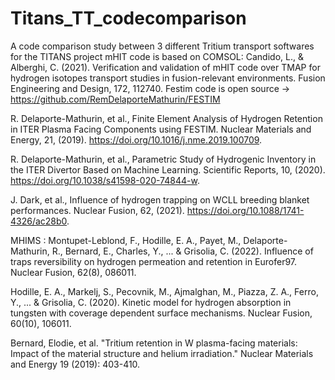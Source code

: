 # Titans_TT_codecomparison
A code comparison study between 3 different Tritium transport softwares for the TITANS project
mHIT code is based on COMSOL: Candido, L., & Alberghi, C. (2021). Verification and validation of mHIT code over TMAP for hydrogen isotopes transport studies in fusion-relevant environments. Fusion Engineering and Design, 172, 112740.
Festim code is open source -> https://github.com/RemDelaporteMathurin/FESTIM

R. Delaporte-Mathurin, et al., Finite Element Analysis of Hydrogen Retention in ITER Plasma Facing Components using FESTIM. Nuclear Materials and Energy, 21, (2019). https://doi.org/10.1016/j.nme.2019.100709.

R. Delaporte-Mathurin, et al., Parametric Study of Hydrogenic Inventory in the ITER Divertor Based on Machine Learning. Scientific Reports, 10, (2020). https://doi.org/10.1038/s41598-020-74844-w.

J. Dark, et al., Influence of hydrogen trapping on WCLL breeding blanket performances. Nuclear Fusion, 62, (2021). https://doi.org/10.1088/1741-4326/ac28b0.

MHIMS : Montupet-Leblond, F., Hodille, E. A., Payet, M., Delaporte-Mathurin, R., Bernard, E., Charles, Y., ... & Grisolia, C. (2022). Influence of traps reversibility on hydrogen permeation and retention in Eurofer97. Nuclear Fusion, 62(8), 086011.

Hodille, E. A., Markelj, S., Pecovnik, M., Ajmalghan, M., Piazza, Z. A., Ferro, Y., ... & Grisolia, C. (2020). Kinetic model for hydrogen absorption in tungsten with coverage dependent surface mechanisms. Nuclear Fusion, 60(10), 106011.

Bernard, Elodie, et al. "Tritium retention in W plasma-facing materials: Impact of the material structure and helium irradiation." Nuclear Materials and Energy 19 (2019): 403-410.
